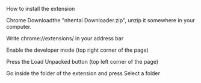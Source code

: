 How to install the extension

Chrome
Downloadthe  "nhentai Downloader.zip", unzip it somewhere in your computer.

Write chrome://extensions/ in your address bar

Enable the developer mode (top right corner of the page)

Press the Load Unpacked button (top left corner of the page)

Go inside the folder of the extension and press Select a folder
